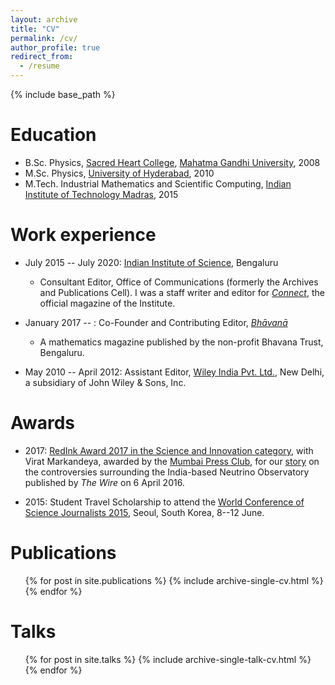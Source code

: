 ```yaml
---
layout: archive
title: "CV"
permalink: /cv/
author_profile: true
redirect_from:
  - /resume
---
```


{% include base_path %}

Education
======
* B.Sc. Physics, [Sacred Heart College](http://www.shcollege.ac.in/Home), [Mahatma Gandhi University](https://www.mgu.ac.in/), 2008
* M.Sc. Physics, [University of Hyderabad](http://uohyd.ac.in/), 2010
* M.Tech. Industrial Mathematics and Scientific Computing, [Indian Institute of Technology Madras](http://www.iitm.ac.in/), 2015

Work experience
======
* July 2015 -- July 2020: [Indian Institute of Science](http://iisc.ac.in), Bengaluru
  * Consultant Editor, Office of Communications (formerly the Archives and Publications Cell). I was a staff writer and editor for [*Connect*](http://connect.iisc.ac.in/), the official magazine of the Institute.

* January 2017 -- : Co-Founder and Contributing Editor, [*Bhāvanā*](http://www.bhavana.org.in)
  * A mathematics magazine published by the non-profit Bhavana Trust, Bengaluru.

* May 2010 -- April 2012: Assistant Editor, [Wiley India Pvt. Ltd.](http://www.wileyindia.com/), New Delhi, a subsidiary of John Wiley & Sons, Inc.

Awards
======
* 2017: [RedInk Award 2017 in the Science and Innovation category](https://thewire.in/145002/redink-award-india-based-neutrino-observatory/), with Virat Markandeya, awarded by the [Mumbai Press Club](http://www.mumbaipressclub.com/public/index.php/redink2017), for our [story](https://thewire.in/27582/why-indias-most-sophisticated-science-experiment-languishes-between-a-rock-and-a-hard-place/) on the controversies surrounding the India-based Neutrino Observatory published by <i>The Wire</i> on 6 April 2016.

* 2015: Student Travel Scholarship to attend the [World Conference of Science Journalists 2015](http://www.wfsj.org/conferences/), Seoul, South Korea, 8--12 June.
  
Publications
======
  <ul>{% for post in site.publications %}
    {% include archive-single-cv.html %}
  {% endfor %}</ul>
  
Talks
======
  <ul>{% for post in site.talks %}
    {% include archive-single-talk-cv.html %}
  {% endfor %}</ul>
  
<!--- Teaching
======
  <ul>{% for post in site.teaching %}
    {% include archive-single-cv.html %}
  {% endfor %}</ul> -->

